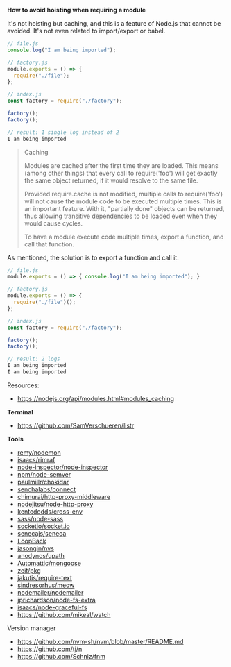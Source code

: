 **How to avoid hoisting when requiring a module**

It's not hoisting but caching, and this is a feature of Node.js that cannot be avoided. It's not even related to import/export or babel.

```js
// file.js
console.log("I am being imported");

// factory.js
module.exports = () => {
  require("./file");
};

// index.js
const factory = require("./factory");

factory();
factory();

// result: 1 single log instead of 2
I am being imported
```

> Caching
>
>Modules are cached after the first time they are loaded. This means (among other things) that every call to require('foo') will get exactly the same object returned, if it would resolve to the same file.
>
>Provided require.cache is not modified, multiple calls to require('foo') will not cause the module code to be executed multiple times. This is an important feature. With it, "partially done" objects can be returned, thus allowing transitive dependencies to be loaded even when they would cause cycles.
>
>To have a module execute code multiple times, export a function, and call that function.

As mentioned, the solution is to export a function and call it.

```js
// file.js
module.exports = () => { console.log("I am being imported"); }

// factory.js
module.exports = () => {
  require("./file")();
};

// index.js
const factory = require("./factory");

factory();
factory();

// result: 2 logs
I am being imported
I am being imported
```

Resources:

- https://nodejs.org/api/modules.html#modules_caching

**Terminal**

- https://github.com/SamVerschueren/listr

**Tools**

- [remy/nodemon](https://github.com/remy/nodemon)
- [isaacs/rimraf](https://github.com/isaacs/rimraf)
- [node-inspector/node-inspector](https://github.com/node-inspector/node-inspector)
- [npm/node-semver](https://github.com/npm/node-semver)
- [paulmillr/chokidar](https://github.com/paulmillr/chokidar)
- [senchalabs/connect](https://github.com/senchalabs/connect)
- [chimurai/http-proxy-middleware](https://github.com/chimurai/http-proxy-middleware)
- [nodejitsu/node-http-proxy](https://github.com/nodejitsu/node-http-proxy)
- [kentcdodds/cross-env](https://github.com/kentcdodds/cross-env)
- [sass/node-sass](https://github.com/sass/node-sass)
- [socketio/socket.io](https://github.com/socketio/socket.io/)
- [senecajs/seneca](https://github.com/senecajs/seneca)
- [LoopBack](https://loopback.io/)
- [jasongin/nvs](https://github.com/jasongin/nvs)
- [anodynos/upath](https://github.com/anodynos/upath)
- [Automattic/mongoose](https://github.com/Automattic/mongoose)
- [zeit/pkg](https://github.com/zeit/pkg)
- [jakutis/require-text](https://github.com/jakutis/require-text)
- [sindresorhus/meow](https://github.com/sindresorhus/meow)
- [nodemailer/nodemailer](https://github.com/nodemailer/nodemailer)
- [jprichardson/node-fs-extra](https://github.com/jprichardson/node-fs-extra)
- [isaacs/node-graceful-fs](https://github.com/isaacs/node-graceful-fs)
- https://github.com/mikeal/watch

Version manager

- https://github.com/nvm-sh/nvm/blob/master/README.md
- https://github.com/tj/n
- https://github.com/Schniz/fnm
